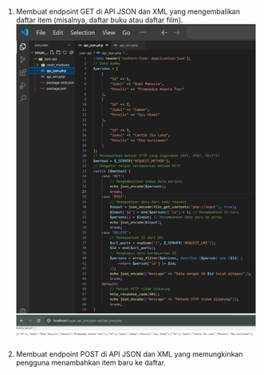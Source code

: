 1. Membuat endpoint GET di API JSON dan XML yang mengembalikan daftar item (misalnya, daftar buku atau daftar film).
   ![Screenshot tugas_api_json](images/1.png)
   ![Screenshot tugas_api_json](images/2.png)

2. Membuat endpoint POST di API JSON dan XML yang memungkinkan pengguna menambahkan item baru ke daftar.
